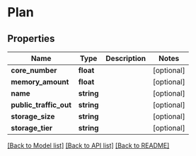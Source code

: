# Plan

## Properties
Name | Type | Description | Notes
------------ | ------------- | ------------- | -------------
**core_number** | **float** |  | [optional] 
**memory_amount** | **float** |  | [optional] 
**name** | **string** |  | [optional] 
**public_traffic_out** | **string** |  | [optional] 
**storage_size** | **string** |  | [optional] 
**storage_tier** | **string** |  | [optional] 

[[Back to Model list]](../README.md#documentation-for-models) [[Back to API list]](../README.md#documentation-for-api-endpoints) [[Back to README]](../README.md)


